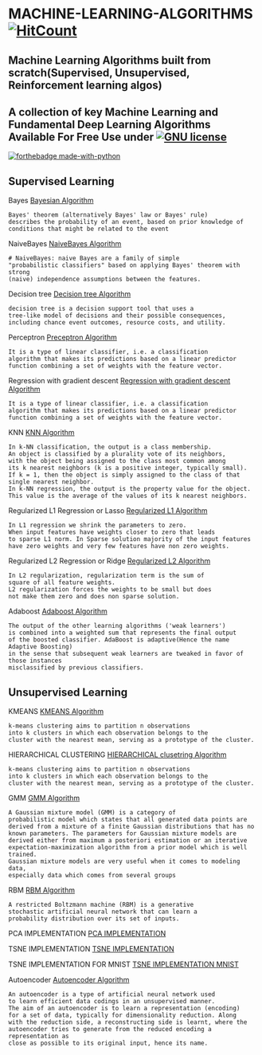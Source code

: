 # MACHINE-LEARNING-ALGORITHMS [![HitCount](http://hits.dwyl.io/kennedyCzar/https://github.com/kennedyCzar/MACHINE-LEARNING-ALGORITHMS.svg)](http://hits.dwyl.io/kennedyCzar/https://github.com/kennedyCzar/MACHINE-LEARNING-ALGORITHMS)
Machine Learning Algorithms built from scratch(Supervised, Unsupervised, Reinforcement learning algos)
----------------------------------
A collection of key Machine Learning and Fundamental Deep Learning Algorithms Available For Free Use under [![GNU license](https://img.shields.io/badge/License-GNU-blue.svg)](https://lbesson.mit-license.org/)
------------------------------------
[![forthebadge made-with-python](http://ForTheBadge.com/images/badges/made-with-python.svg)](https://www.python.org/)

## Supervised Learning

Bayes [Bayesian Algorithm](https://github.com/kennedyCzar/MACHINE-LEARNING-ALGORITHMS/blob/master/SUPERVISED%20LEARNING/BAYES.py)

    Bayes' theorem (alternatively Bayes' law or Bayes' rule) 
    describes the probability of an event, based on prior knowledge of
    conditions that might be related to the event
    
NaiveBayes [NaiveBayes Algorithm](https://github.com/kennedyCzar/MACHINE-LEARNING-ALGORITHMS/blob/master/SUPERVISED%20LEARNING/NAIVEBAYES.py)

    # NaiveBayes: naive Bayes are a family of simple
    "probabilistic classifiers" based on applying Bayes' theorem with strong
    (naive) independence assumptions between the features.
    
Decision tree [Decision tree Algorithm](https://github.com/kennedyCzar/MACHINE-LEARNING-ALGORITHMS/blob/master/SUPERVISED%20LEARNING/DECISION_TREE.py)

    decision tree is a decision support tool that uses a 
    tree-like model of decisions and their possible consequences,
    including chance event outcomes, resource costs, and utility.
    
Perceptron [Preceptron Algorithm](https://github.com/kennedyCzar/MACHINE-LEARNING-ALGORITHMS/blob/master/SUPERVISED%20LEARNING/PERCEPTRON.py)

    It is a type of linear classifier, i.e. a classification 
    algorithm that makes its predictions based on a linear predictor
    function combining a set of weights with the feature vector.
    
Regression with gradient descent [Regression with gradient descent Algorithm](https://github.com/kennedyCzar/MACHINE-LEARNING-ALGORITHMS/blob/master/SUPERVISED%20LEARNING/REGRESSION_WTH_GRADIENT_DESCENT.py)

    It is a type of linear classifier, i.e. a classification 
    algorithm that makes its predictions based on a linear predictor
    function combining a set of weights with the feature vector.
    
KNN [KNN Algorithm](https://github.com/kennedyCzar/MACHINE-LEARNING-ALGORITHMS/blob/master/SUPERVISED%20LEARNING/KNN.py)

    In k-NN classification, the output is a class membership. 
    An object is classified by a plurality vote of its neighbors, 
    with the object being assigned to the class most common among 
    its k nearest neighbors (k is a positive integer, typically small).
    If k = 1, then the object is simply assigned to the class of that
    single nearest neighbor.
    In k-NN regression, the output is the property value for the object.
    This value is the average of the values of its k nearest neighbors.
    
Regularized L1 Regression or Lasso [Regularized L1 Algorithm](https://github.com/kennedyCzar/MACHINE-LEARNING-ALGORITHMS/blob/master/SUPERVISED%20LEARNING/L1_REGRESSION_REGULARIZED.py)

    In L1 regression we shrink the parameters to zero. 
    When input features have weights closer to zero that leads 
    to sparse L1 norm. In Sparse solution majority of the input features
    have zero weights and very few features have non zero weights.
    
Regularized L2 Regression or Ridge [Regularized L2 Algorithm](https://github.com/kennedyCzar/MACHINE-LEARNING-ALGORITHMS/blob/master/SUPERVISED%20LEARNING/L2_REGRESSION_REGULARIZED.py)

    In L2 regularization, regularization term is the sum of 
    square of all feature weights.
    L2 regularization forces the weights to be small but does
    not make them zero and does non sparse solution.
    
Adaboost [Adaboost Algorithm](https://github.com/kennedyCzar/MACHINE-LEARNING-ALGORITHMS/blob/master/SUPERVISED%20LEARNING/ADABOOST.py)

    The output of the other learning algorithms ('weak learners') 
    is combined into a weighted sum that represents the final output 
    of the boosted classifier. AdaBoost is adaptive(Hence the name Adaptive Boosting) 
    in the sense that subsequent weak learners are tweaked in favor of those instances 
    misclassified by previous classifiers.
    
    
## Unsupervised Learning

KMEANS [KMEANS Algorithm](https://github.com/kennedyCzar/MACHINE-LEARNING-ALGORITHMS/blob/master/UNSUPERVISED%20LEARNING/UNSUPERVISED%20I/KMEANS.py)

    k-means clustering aims to partition n observations 
    into k clusters in which each observation belongs to the
    cluster with the nearest mean, serving as a prototype of the cluster.
    
HIERARCHICAL CLUSTERING [HIERARCHICAL clusetring Algorithm](https://github.com/kennedyCzar/MACHINE-LEARNING-ALGORITHMS/blob/master/UNSUPERVISED%20LEARNING/UNSUPERVISED%20I/HCLUSTER.py)

    k-means clustering aims to partition n observations 
    into k clusters in which each observation belongs to the
    cluster with the nearest mean, serving as a prototype of the cluster.
    
    
GMM [GMM Algorithm](https://github.com/kennedyCzar/MACHINE-LEARNING-ALGORITHMS/blob/master/UNSUPERVISED%20LEARNING/UNSUPERVISED%20I/GMM.py)

    A Gaussian mixture model (GMM) is a category of 
    probabilistic model which states that all generated data points are
    derived from a mixture of a finite Gaussian distributions that has no
    known parameters. The parameters for Gaussian mixture models are
    derived either from maximum a posteriori estimation or an iterative
    expectation-maximization algorithm from a prior model which is well trained.
    Gaussian mixture models are very useful when it comes to modeling data, 
    especially data which comes from several groups
    

RBM [RBM Algorithm](https://github.com/kennedyCzar/MACHINE-LEARNING-ALGORITHMS/blob/master/UNSUPERVISED%20LEARNING/UNSUPERVISED%20II/RBM.py)

    A restricted Boltzmann machine (RBM) is a generative 
    stochastic artificial neural network that can learn a
    probability distribution over its set of inputs.

PCA IMPLEMENTATION [PCA IMPLEMENTATION](https://github.com/kennedyCzar/MACHINE-LEARNING-ALGORITHMS/blob/master/UNSUPERVISED%20LEARNING/UNSUPERVISED%20II/PCA_IMPL.py)

TSNE IMPLEMENTATION [TSNE IMPLEMENTATION](https://github.com/kennedyCzar/MACHINE-LEARNING-ALGORITHMS/blob/master/UNSUPERVISED%20LEARNING/UNSUPERVISED%20II/TSNE_BOOK.py)

TSNE IMPLEMENTATION FOR MNIST [TSNE IMPLEMENTATION MNIST](https://github.com/kennedyCzar/MACHINE-LEARNING-ALGORITHMS/blob/master/UNSUPERVISED%20LEARNING/UNSUPERVISED%20II/TSNE_MNIST.py)

Autoencoder [Autoencoder Algorithm](https://github.com/kennedyCzar/MACHINE-LEARNING-ALGORITHMS/blob/master/UNSUPERVISED%20LEARNING/UNSUPERVISED%20II/autoencoder.py)

    An autoencoder is a type of artificial neural network used
    to learn efficient data codings in an unsupervised manner.
    The aim of an autoencoder is to learn a representation (encoding)
    for a set of data, typically for dimensionality reduction. Along
    with the reduction side, a reconstructing side is learnt, where the 
    autoencoder tries to generate from the reduced encoding a representation as
    close as possible to its original input, hence its name.
    
